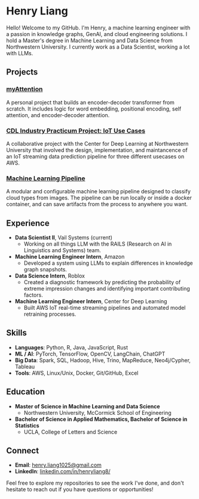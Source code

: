 # Henry Liang

Hello! Welcome to my GitHub. I'm Henry, a machine learning engineer with a passion in knowledge graphs, GenAI, and cloud engineering solutions. I hold a Master's degree in Machine Learning and Data Science from Northwestern University. I currently work as a Data Scientist, working a lot with LLMs.

## Projects

### [myAttention](https://github.com/HenryLiang-123/myAttention)
A personal project that builds an encoder-decoder transformer from scratch. It includes logic for word embedding, positional encoding, self attention, and encoder-decoder attention.

### [CDL Industry Practicum Project: IoT Use Cases](https://github.com/samswain2/CDL-UseCases)
A collaborative project with the Center for Deep Learning at Northwestern University that involved the design, implementation, and maintancence of an IoT streaming data prediction pipeline for three different usecases on AWS.

### [Machine Learning Pipeline](https://github.com/HenryLiang-123/ml-pipeline)
A modular and configurable machine learning pipeline designed to classify cloud types from images. The pipeline can be run locally or inside a docker container, and can save artifacts from the process to anywhere you want.

## Experience

- **Data Scientist II**, Vail Systems (current)
  - Working on all things LLM with the RAILS (Research on AI in Linguistics and Systems) team.
- **Machine Learning Engineer Intern**, Amazon
  - Developed a system using LLMs to explain differences in knowledge graph snapshots.
- **Data Science Intern**, Roblox
  - Created a diagnostic framework by predicting the probability of extreme impression changes and identifying important contributing factors.
- **Machine Learning Engineer Intern**, Center for Deep Learning
  - Built AWS IoT real-time streaming pipelines and automated model retraining processes.

## Skills

- **Languages**: Python, R, Java, JavaScript, Rust
- **ML / AI**: PyTorch, TensorFlow, OpenCV, LangChain, ChatGPT
- **Big Data**: Spark, SQL, Hadoop, Hive, Trino, MapReduce, Neo4j/Cypher, Tableau
- **Tools**: AWS, Linux/Unix, Docker, Git/GitHub, Excel

## Education

- **Master of Science in Machine Learning and Data Science**
  - Northwestern University, McCormick School of Engineering
- **Bachelor of Science in Applied Mathematics, Bachelor of Science in Statistics**
  - UCLA, College of Letters and Science

## Connect

- **Email**: [henry.liang1025@gmail.com](mailto:henry.liang1025@gmail.com)
- **LinkedIn**: [linkedin.com/in/henryliang8/](https://www.linkedin.com/in/henryliang8/)

Feel free to explore my repositories to see the work I've done, and don't hesitate to reach out if you have questions or opportunities!
